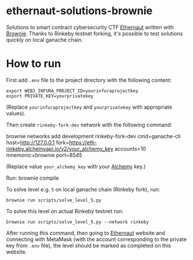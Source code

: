 # ethernaut-solutions-brownie

Solutions to smart contract cybersecurity CTF [Ethernaut](https://ethernaut.openzeppelin.com/) written with [Brownie](https://eth-brownie.readthedocs.io/en/stable/). Thanks to Rinkeby testnet forking, it's possible to test solutions quickly on local ganache chain.

# How to run

First add `.env` file to the project directory with the following content:

    export WEB3_INFURA_PROJECT_ID=yourinfuraprojectkey
    export PRIVATE_KEY=yourprivatekey
    
(Replace `yourinfuraprojectkey` and `yourprivatekey` with appropriate values).
    
Then create `rinkeby-fork-dev` network with the following command:

  brownie networks add development rinkeby-fork-dev cmd=ganache-cli host=http://127.0.0.1 fork=https://eth-rinkeby.alchemyapi.io/v2/your_alchemy_key accounts=10 mnemonic=brownie port=8545
  
  (Replace value `your_alchemy_key` with your [Alchemy](https://www.alchemy.com/) key.)

Run:
    brownie compile
  
To solve level e.g. `5` on local ganache chain (Rinkeby fork), run:
  
    brownie run scripts/solve_level_5.py
 
To solve this level on actual Rinkeby testnet run:
    
    brownie run scripts/solve_level_5.py --network rinkeby
  
  After running this command, then going to [Ethernaut](https://ethernaut.openzeppelin.com/) website and connecting with MetaMask (with the account corresponding to the private key from `.env` file), the level should be marked as completed on this website.
  
